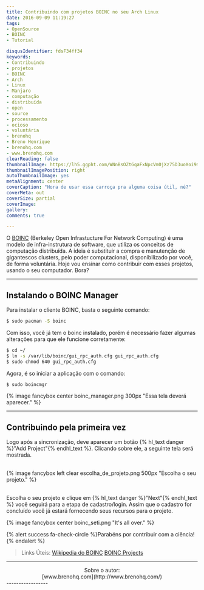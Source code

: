 ```yaml
---
title: Contribuindo com projetos BOINC no seu Arch Linux
date: 2016-09-09 11:19:27
tags:
- OpenSource
- BOINC
- Tutorial

disqusIdentifier: fdsF34ff34
keywords:
- Contribuindo
- projetos
- BOINC
- Arch
- Linux
- Manjaro
- computação
- distribuída
- open
- source
- processamento
- ocioso
- voluntária
- brenohq
- Breno Henrique
- brenohq.com
- www.brenohq.com  
clearReading: false
thumbnailImage: https://lh5.ggpht.com/WNnBsOZtGqaFxNpcVm0jXz75D3uoXoi9muwPcqG20MjBjdETElwam6FBn1kFdLVZDw=w300
thumbnailImagePosition: right
autoThumbnailImage: yes
metaAlignment: center
coverCaption: "Hora de usar essa carroça pra alguma coisa útil, né?"
coverMeta: out
coverSize: partial
coverImage:
gallery:
comments: true

---
```


O [BOINC](http://boinc.berkeley.edu/) (Berkeley Open Infrastucture For Network Computing) é uma modelo de infra-instrutura de software, que utiliza os conceitos de computação distribuída. A ideia é substituir a compra e manutenção de gigantescos clusters, pelo poder computacional, disponibilizado por você, de forma voluntária. Hoje vou ensinar como contribuir com esses projetos, usando o seu computador. Bora?

<!-- more -->

-----------------

## Instalando o BOINC Manager

Para instalar o cliente BOINC, basta o seguinte comando:

``` bash
$ sudo pacman -S boinc
```

Com isso, você já tem o boinc instalado, porém é necessário fazer algumas alterações para que ele funcione corretamente:

``` bash
$ cd ~/
$ ln -s /var/lib/boinc/gui_rpc_auth.cfg gui_rpc_auth.cfg
$ sudo chmod 640 gui_rpc_auth.cfg
```

Agora, é so iniciar a aplicação com o comando:

``` bash
$ sudo boincmgr
```

{% image fancybox center boinc_manager.png 300px "Essa tela deverá aparecer." %}

-----------------

## Contribuindo pela primeira vez

Logo após a sincronização, deve aparecer um botão {% hl_text danger %}"Add Project"{% endhl_text %}. Clicando sobre ele, a seguinte tela será mostrada. <br><br>

{% image fancybox left clear escolha_de_projeto.png 500px "Escolha o seu projeto." %}

<br>Escolha o seu projeto e clique em {% hl_text danger %}"Next"{% endhl_text %} você seguirá para a etapa de cadastro/login. Assim que o cadastro for concluído você já estará fornecendo seus recursos para o projeto.

{% image fancybox center boinc_seti.png "It's all over." %}

{% alert success fa-check-circle %}Parabéns por contribuir com a ciência!{% endalert %}


> Links Úteis:
> [Wikipedia do BOINC](https://pt.wikipedia.org/wiki/BOINC)
> [BOINC Projects](https://boinc.berkeley.edu/projects.php)

-----------------
<center> Sobre o autor: <br/> [www.brenohq.com](http://www.brenohq.com/) </center>
-----------------
